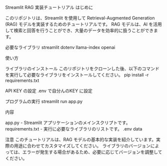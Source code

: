 
Streamlit RAG 実装チュートリアル 
はじめに 

このリポジトリは、Streamlit を使用して Retrieval-Augmented Generation (RAG) モデルを実装するためのチュートリアルです。 RAG モデルは、AI を活用して検索と回答を行うことができ、大量のデータを効率的に扱うことができます。

必要なライブラリ
streamlit
dotenv
llama-index
openai

使い方

ライブラリのインストール 
このリポジトリをクローンした後、以下のコマンドを実行して必要なライブラリをインストールしてください。
pip install -r requirements.txt

API KEY の設定
.env で自分んのKEY に設定

プログラムの実行 
streamlit run app.py

内容 

app.py - Streamlit アプリケーションのメインスクリプトです。
requirements.txt - 実行に必要なライブラリのリストです。
.env
data

注意 
このチュートリアルは、RAG モデルの基本的な実装を紹介しています。実際の用途に合わせてカスタマイズしてください。
ライブラリのバージョンによっては、エラーが発生する場合があるため、必要に応じてバージョンを調整してください。
